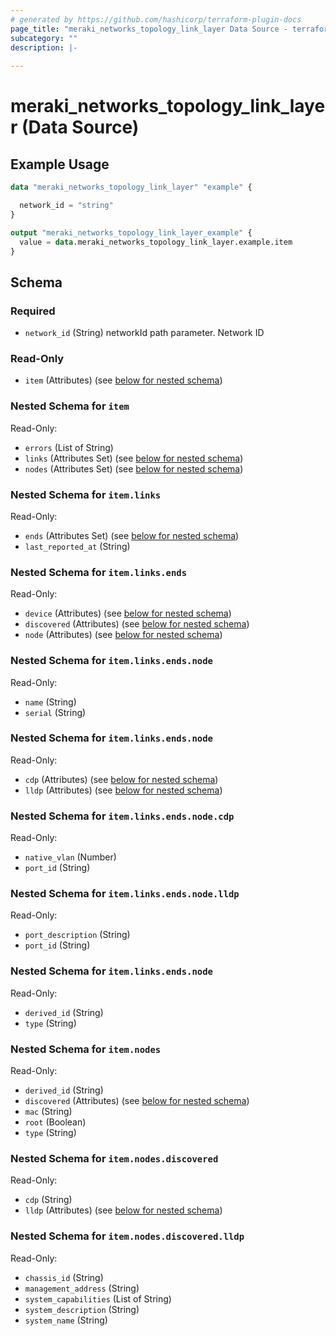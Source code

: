 ```yaml
---
# generated by https://github.com/hashicorp/terraform-plugin-docs
page_title: "meraki_networks_topology_link_layer Data Source - terraform-provider-meraki"
subcategory: ""
description: |-
  
---
```


# meraki_networks_topology_link_layer (Data Source)



## Example Usage

```terraform
data "meraki_networks_topology_link_layer" "example" {

  network_id = "string"
}

output "meraki_networks_topology_link_layer_example" {
  value = data.meraki_networks_topology_link_layer.example.item
}
```

<!-- schema generated by tfplugindocs -->
## Schema

### Required

- `network_id` (String) networkId path parameter. Network ID

### Read-Only

- `item` (Attributes) (see [below for nested schema](#nestedatt--item))

<a id="nestedatt--item"></a>
### Nested Schema for `item`

Read-Only:

- `errors` (List of String)
- `links` (Attributes Set) (see [below for nested schema](#nestedatt--item--links))
- `nodes` (Attributes Set) (see [below for nested schema](#nestedatt--item--nodes))

<a id="nestedatt--item--links"></a>
### Nested Schema for `item.links`

Read-Only:

- `ends` (Attributes Set) (see [below for nested schema](#nestedatt--item--links--ends))
- `last_reported_at` (String)

<a id="nestedatt--item--links--ends"></a>
### Nested Schema for `item.links.ends`

Read-Only:

- `device` (Attributes) (see [below for nested schema](#nestedatt--item--links--ends--device))
- `discovered` (Attributes) (see [below for nested schema](#nestedatt--item--links--ends--discovered))
- `node` (Attributes) (see [below for nested schema](#nestedatt--item--links--ends--node))

<a id="nestedatt--item--links--ends--device"></a>
### Nested Schema for `item.links.ends.node`

Read-Only:

- `name` (String)
- `serial` (String)


<a id="nestedatt--item--links--ends--discovered"></a>
### Nested Schema for `item.links.ends.node`

Read-Only:

- `cdp` (Attributes) (see [below for nested schema](#nestedatt--item--links--ends--node--cdp))
- `lldp` (Attributes) (see [below for nested schema](#nestedatt--item--links--ends--node--lldp))

<a id="nestedatt--item--links--ends--node--cdp"></a>
### Nested Schema for `item.links.ends.node.cdp`

Read-Only:

- `native_vlan` (Number)
- `port_id` (String)


<a id="nestedatt--item--links--ends--node--lldp"></a>
### Nested Schema for `item.links.ends.node.lldp`

Read-Only:

- `port_description` (String)
- `port_id` (String)



<a id="nestedatt--item--links--ends--node"></a>
### Nested Schema for `item.links.ends.node`

Read-Only:

- `derived_id` (String)
- `type` (String)




<a id="nestedatt--item--nodes"></a>
### Nested Schema for `item.nodes`

Read-Only:

- `derived_id` (String)
- `discovered` (Attributes) (see [below for nested schema](#nestedatt--item--nodes--discovered))
- `mac` (String)
- `root` (Boolean)
- `type` (String)

<a id="nestedatt--item--nodes--discovered"></a>
### Nested Schema for `item.nodes.discovered`

Read-Only:

- `cdp` (String)
- `lldp` (Attributes) (see [below for nested schema](#nestedatt--item--nodes--discovered--lldp))

<a id="nestedatt--item--nodes--discovered--lldp"></a>
### Nested Schema for `item.nodes.discovered.lldp`

Read-Only:

- `chassis_id` (String)
- `management_address` (String)
- `system_capabilities` (List of String)
- `system_description` (String)
- `system_name` (String)
